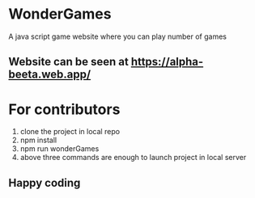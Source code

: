 # WonderGames
A java script game website where you can play number of games
## Website can be seen at https://alpha-beeta.web.app/


# For contributors
1. clone the project in local repo
2.  npm install
3. npm run wonderGames
4. above three commands are enough to launch project in local server

## Happy coding
